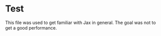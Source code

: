 # Test
This file was used to get familiar with Jax in general. The goal was not to get a good performance.